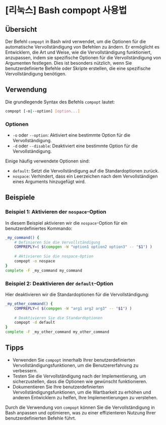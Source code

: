 # [리눅스] Bash compopt 사용법

## Übersicht
Der Befehl `compopt` in Bash wird verwendet, um die Optionen für die automatische Vervollständigung von Befehlen zu ändern. Er ermöglicht es Entwicklern, die Art und Weise, wie die Vervollständigung funktioniert, anzupassen, indem sie spezifische Optionen für die Vervollständigung von Argumenten festlegen. Dies ist besonders nützlich, wenn Sie benutzerdefinierte Befehle oder Skripte erstellen, die eine spezifische Vervollständigung benötigen.

## Verwendung
Die grundlegende Syntax des Befehls `compopt` lautet:

```bash
compopt [-o|--option] [option...]
```

### Optionen
- `-o` oder `--option`: Aktiviert eine bestimmte Option für die Vervollständigung.
- `-d` oder `--disable`: Deaktiviert eine bestimmte Option für die Vervollständigung.

Einige häufig verwendete Optionen sind:
- `default`: Setzt die Vervollständigung auf die Standardoptionen zurück.
- `nospace`: Verhindert, dass ein Leerzeichen nach dem Vervollständigen eines Arguments hinzugefügt wird.

## Beispiele
### Beispiel 1: Aktivieren der `nospace`-Option
In diesem Beispiel aktivieren wir die `nospace`-Option für ein benutzerdefiniertes Kommando:

```bash
_my_command() {
    # Definieren Sie die Vervollständigung
    COMPREPLY=( $(compgen -W "option1 option2 option3" -- "$1") )
    
    # Aktivieren Sie die nospace-Option
    compopt -o nospace
}
complete -F _my_command my_command
```

### Beispiel 2: Deaktivieren der `default`-Option
Hier deaktivieren wir die Standardoptionen für die Vervollständigung:

```bash
_my_other_command() {
    COMPREPLY=( $(compgen -W "arg1 arg2 arg3" -- "$1") )
    
    # Deaktivieren Sie die Standardoptionen
    compopt -d default
}
complete -F _my_other_command my_other_command
```

## Tipps
- Verwenden Sie `compopt` innerhalb Ihrer benutzerdefinierten Vervollständigungsfunktionen, um die Benutzererfahrung zu verbessern.
- Testen Sie die Vervollständigung nach der Implementierung, um sicherzustellen, dass die Optionen wie gewünscht funktionieren.
- Dokumentieren Sie Ihre benutzerdefinierten Vervollständigungsfunktionen, um die Wartbarkeit zu erhöhen und anderen Entwicklern zu helfen, Ihre Implementierungen zu verstehen.

Durch die Verwendung von `compopt` können Sie die Vervollständigung in Bash anpassen und optimieren, was zu einer effizienteren Nutzung Ihrer benutzerdefinierten Befehle führt.